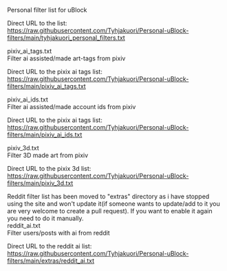 Personal filter list for uBlock

Direct URL to the list: https://raw.githubusercontent.com/Tyhjakuori/Personal-uBlock-filters/main/tyhjakuori_personal_filters.txt
   
pixiv_ai_tags.txt   
Filter ai assisted/made art-tags from pixiv
   
Direct URL to the pixix ai tags list: https://raw.githubusercontent.com/Tyhjakuori/Personal-uBlock-filters/main/pixiv_ai_tags.txt
   
pixiv_ai_ids.txt   
Filter ai assisted/made account ids from pixiv
   
Direct URL to the pixix ai tags list: https://raw.githubusercontent.com/Tyhjakuori/Personal-uBlock-filters/main/pixiv_ai_ids.txt
   
pixiv_3d.txt   
Filter 3D made art from pixiv
   
Direct URL to the pixix 3d list: https://raw.githubusercontent.com/Tyhjakuori/Personal-uBlock-filters/main/pixiv_3d.txt
   
Reddit filter list has been moved to "extras" directory as i have stopped using the site and won't update it(if someone wants to update/add to it you are very welcome to create a pull request). If you want to enable it again you need to do it manually.   
reddit_ai.txt   
Filter users/posts with ai from reddit
   
Direct URL to the reddit ai list: https://raw.githubusercontent.com/Tyhjakuori/Personal-uBlock-filters/main/extras/reddit_ai.txt
   
